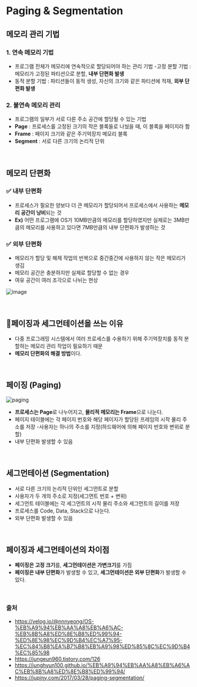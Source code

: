 # Paging & Segmentation

## **메모리 관리 기법**
### 1. 연속 메모리 기법
- 프로그램 전체가 메모리에 연속적으로 할당되어야 하는 관리 기법
-고정 분할 기법 : 메모리가 고정된 파티션으로 분할, **내부 단편화 발생**
- 동적 분할 기법 : 파티션들이 동적 생성, 자신의 크기와 같은 파티션에 적재, **외부 단편화 발생** 

### 2. 불연속 메모리 관리 
- 프로그램의 일부가 서로 다른 주소 공간에 할당될 수 있는 기법
- **Page** : 프로세스를 고정된 크기의 작은 블록들로 나눴을 때, 이 블록을 페이지라 함
- **Frame** : 페이지 크기와 같은 주기억장치 메모리 블록
- **Segment** : 서로 다른 크기의 논리적 단위 

<br>

## **메모리 단편화**
### ✅ **내부 단편화**
- 프로세스가 필요한 양보다 더 큰 메모리가 할당되어서 프로세스에서 사용하는 **메모리 공간이 낭비**되는 것 
- **Ex)** 어떤 프로그램에 OS가 10MB만큼의 메모리를 할당하였지만 실제로는 3MB만큼의 메모리를 사용하고 있다면 7MB만큼의 내부 단편화가 발생하는 것 

### ✅ **외부 단편화**
- 메모리가 할당 및 해제 작업의 반복으로 중간중간에 사용하지 않는 작은 메모리가 생김 
- 메모리 공간은 충분하지만 실제로 할당할 수 없는 경우
- 여유 공간이 여러 조각으로 나뉘는 현상

![image](https://user-images.githubusercontent.com/63101648/127265118-d1ab02a4-338c-450d-994f-dac98601c8e5.png)


<br>

## 🔅**페이징과 세그먼테이션을 쓰는 이유**
- 다중 프로그래밍 시스템에서 여러 프로세스를 수용하기 위해 주기억장치를 동적 분할하는 메모리 관리 작업이 필요하기 때문
-  **메모리 단편화의 해결 방법**이다.

<br>


## **페이징 (Paging)**
![paging](https://user-images.githubusercontent.com/63101648/127268693-d79159e6-ce55-43a0-8788-8f715f333334.png)
- **프로세스는 Page**로 나누어지고, **물리적 메모리는 Frame**으로 나눈다.
- 페이지 테이블에는 각 페이지 번호와 해당 페이지가 할당된 프레임의 시작 물리 주소를 저장
-사용자는 하나의 주소를 지정(하드웨어에 의해 페이지 번호와 변위로 분할)
- 내부 단편화 발생할 수 있음

<br>


## **세그먼테이션 (Segmentation)**
- 서로 다른 크기의 논리적 단위인 세그먼트로 분할
- 사용자가 두 개의 주소로 지정(세그먼트 번호 + 변위)
- 세그먼트 테이블에는 각 세그먼트의 시작 물리 주소와 세그먼트의 길이를 저장
- 프로세스를 Code, Data, Stack으로 나눈다. 
- 외부 단편화 발생할 수 있음 

<br>


## **페이징과 세그먼테이션의 차이점**
- **페이징은 고정 크기**를, **세그먼테이션은 가변크기**를 가짐
- **페이징은 내부 단편화**가 발생할 수 있고, **세그먼테이션은 외부 단편화**가 발생할 수 있다.

<br>


### 출처
- https://velog.io/@nnnyeong/OS-%EB%A9%94%EB%AA%A8%EB%A6%AC-%EB%8B%A8%ED%8E%B8%ED%99%94-%ED%8E%98%EC%9D%B4%EC%A7%95-%EC%84%B8%EA%B7%B8%EB%A9%98%ED%85%8C%EC%9D%B4%EC%85%98
- https://jungeun960.tistory.com/126
- https://junghyun100.github.io/%EB%A9%94%EB%AA%A8%EB%A6%AC%EB%8B%A8%ED%8E%B8%ED%99%94/
- https://jupiny.com/2017/03/28/paging-segmentation/

